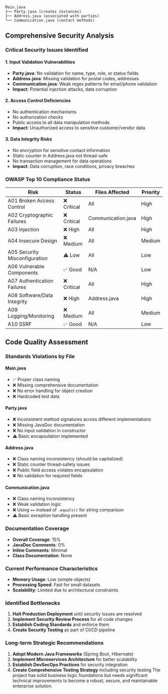 ```
Main.java
├── Party.java (creates instances)
├── Address.java (associated with parties)
└── Communication.java (contact methods)
```
## Comprehensive Security Analysis
### Critical Security Issues Identified
#### 1. Input Validation Vulnerabilities
- **Party.java**: No validation for name, type, role, or status fields
- **Address.java**: Missing validation for postal codes, addresses
- **Communication.java**: Weak regex patterns for email/phone validation
- **Impact**: Potential injection attacks, data corruption
#### 2. Access Control Deficiencies
- No authentication mechanisms
- No authorization checks
- Public access to all data manipulation methods
- **Impact**: Unauthorized access to sensitive customer/vendor data
#### 3. Data Integrity Risks
- No encryption for sensitive contact information
- Static counter in Address.java not thread-safe
- No transaction management for data operations
- **Impact**: Data corruption, race conditions, privacy breaches
### OWASP Top 10 Compliance Status
| Risk | Status | Files Affected | Priority |
|------|--------|----------------|----------|
| A01 Broken Access Control | ❌ Critical | All | High |
| A02 Cryptographic Failures | ❌ Critical | Communication.java | High |
| A03 Injection | ❌ High | All | High |
| A04 Insecure Design | ❌ Medium | All | Medium |
| A05 Security Misconfiguration | ⚠️ Low | All | Low |
| A06 Vulnerable Components | ✅ Good | N/A | Low |
| A07 Authentication Failures | ❌ Critical | All | High |
| A08 Software/Data Integrity | ❌ High | Address.java | High |
| A09 Logging/Monitoring | ❌ Medium | All | Medium |
| A10 SSRF | ✅ Good | N/A | Low |
## Code Quality Assessment
### Standards Violations by File
#### Main.java
- ✅ Proper class naming
- ❌ Missing comprehensive documentation
- ❌ No error handling for object creation
- ❌ Hardcoded test data
#### Party.java
- ❌ Inconsistent method signatures across different implementations
- ❌ Missing JavaDoc documentation
- ❌ No input validation in constructor
- ⚠️ Basic encapsulation implemented
#### Address.java
- ❌ Class naming inconsistency (should be capitalized)
- ❌ Static counter thread-safety issues
- ❌ Public field access violates encapsulation
- ❌ No validation for required fields
#### Communication.java
- ❌ Class naming inconsistency
- ❌ Weak validation logic
- ❌ Using `==` instead of `.equals()` for string comparison
- ⚠️ Basic exception handling present
### Documentation Coverage
- **Overall Coverage**: 15%
- **JavaDoc Comments**: 0%
- **Inline Comments**: Minimal
- **Class Documentation**: None
### Current Performance Characteristics
- **Memory Usage**: Low (simple objects)
- **Processing Speed**: Fast for small datasets
- **Scalability**: Limited due to architectural constraints
### Identified Bottlenecks
1. **Halt Production Deployment** until security issues are resolved
2. **Implement Security Review Process** for all code changes
3. **Establish Coding Standards** and enforce them
4. **Create Security Testing** as part of CI/CD pipeline
### Long-term Strategic Recommendations
1. **Adopt Modern Java Frameworks** (Spring Boot, Hibernate)
2. **Implement Microservices Architecture** for better scalability
3. **Establish DevSecOps Practices** for security integration
4. **Create Comprehensive Testing Strategy** including security testing
The project has solid business logic foundations but needs significant technical improvements to become a robust, secure, and maintainable enterprise solution.